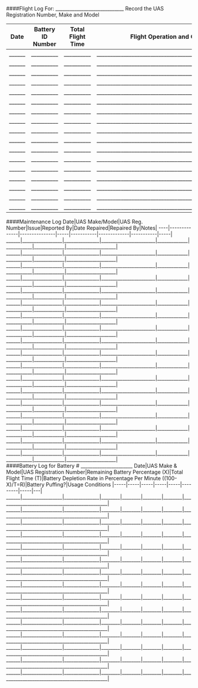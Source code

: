 ####Flight Log For: _____________________________
Record the UAS Registration Number, Make and Model

Date|Battery ID Number|Total Flight Time|Flight Operation and Conditions Notes|----|-----------------|-----------------|-------------------------------------|______|__________|__________|__________________________________________________________________|______|__________|__________|__________________________________________________________________|______|__________|__________|__________________________________________________________________|
______|__________|__________|__________________________________________________________________|
______|__________|__________|__________________________________________________________________|
______|__________|__________|__________________________________________________________________|
______|__________|__________|__________________________________________________________________|
______|__________|__________|__________________________________________________________________|
______|__________|__________|__________________________________________________________________|
______|__________|__________|__________________________________________________________________|
______|__________|__________|__________________________________________________________________|
______|__________|__________|__________________________________________________________________|
______|__________|__________|__________________________________________________________________|
______|__________|__________|__________________________________________________________________|
______|__________|__________|__________________________________________________________________|
______|__________|__________|__________________________________________________________________|
______|__________|__________|__________________________________________________________________|
<div style="page-break-after: always;"></div>
####Maintenance Log
Date|UAS Make/Model|UAS Reg. Number|Issue|Reported By|Date Repaired|Repaired By|Notes|----|--------------|---------------|-----|-----------|-------------|-----------|-----|______|_________________|_______________|_______________________|_____________|___________|_____________|_____________________|
______|_________________|_______________|_______________________|_____________|___________|_____________|_____________________|
______|_________________|_______________|_______________________|_____________|___________|_____________|_____________________|
______|_________________|_______________|_______________________|_____________|___________|_____________|_____________________|
______|_________________|_______________|_______________________|_____________|___________|_____________|_____________________|
______|_________________|_______________|_______________________|_____________|___________|_____________|_____________________|
______|_________________|_______________|_______________________|_____________|___________|_____________|_____________________|
______|_________________|_______________|_______________________|_____________|___________|_____________|_____________________|
______|_________________|_______________|_______________________|_____________|___________|_____________|_____________________|
______|_________________|_______________|_______________________|_____________|___________|_____________|_____________________|
______|_________________|_______________|_______________________|_____________|___________|_____________|_____________________|
______|_________________|_______________|_______________________|_____________|___________|_____________|_____________________|
______|_________________|_______________|_______________________|_____________|___________|_____________|_____________________|
______|_________________|_______________|_______________________|_____________|___________|_____________|_____________________|
______|_________________|_______________|_______________________|_____________|___________|_____________|_____________________|
______|_________________|_______________|_______________________|_____________|___________|_____________|_____________________|
______|_________________|_______________|_______________________|_____________|___________|_____________|_____________________|
______|_________________|_______________|_______________________|_____________|___________|_____________|_____________________|<div style="page-break-after: always;"></div>
####Battery Log for Battery # ______________________
Date|UAS Make & Model|UAS Registration Number|Remaining Battery Percentage (X)|Total Flight Time (T)|Battery Depletion Rate in Percentage Per Minute ((100-X)/T=R)|Battery Puffing?|Usage Conditions
|-----|-----|-----|-----|-----|---------|-----|---|______|_________________|_______________|________|________|________|________|______________________________________________|
______|_________________|_______________|________|________|________|________|______________________________________________|
______|_________________|_______________|________|________|________|________|______________________________________________|
______|_________________|_______________|________|________|________|________|______________________________________________|
______|_________________|_______________|________|________|________|________|______________________________________________|
______|_________________|_______________|________|________|________|________|______________________________________________|
______|_________________|_______________|________|________|________|________|______________________________________________|
______|_________________|_______________|________|________|________|________|______________________________________________|
______|_________________|_______________|________|________|________|________|______________________________________________|
______|_________________|_______________|________|________|________|________|______________________________________________|
______|_________________|_______________|________|________|________|________|______________________________________________|
______|_________________|_______________|________|________|________|________|______________________________________________|
______|_________________|_______________|________|________|________|________|______________________________________________|______|_________________|_______________|________|________|________|________|______________________________________________|
______|_________________|_______________|________|________|________|________|______________________________________________|




